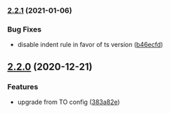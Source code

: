 ### [2.2.1](https://github.com/alampros/eslint-config-vectron/compare/v2.2.0...v2.2.1) (2021-01-06)


### Bug Fixes

* disable indent rule in favor of ts version ([b46ecfd](https://github.com/alampros/eslint-config-vectron/commit/b46ecfdc661f79d81b66a52ed0b4659d828294d7))

## [2.2.0](https://github.com/alampros/eslint-config-vectron/compare/v2.1.0...v2.2.0) (2020-12-21)


### Features

* upgrade from TO config ([383a82e](https://github.com/alampros/eslint-config-vectron/commit/383a82ece6728bff86595de04f5675ccc866b06e))
